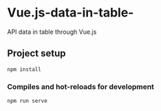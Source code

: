 # Vue.js-data-in-table-
API data in table through Vue.js


## Project setup
```
npm install
```

### Compiles and hot-reloads for development
```
npm run serve
```

